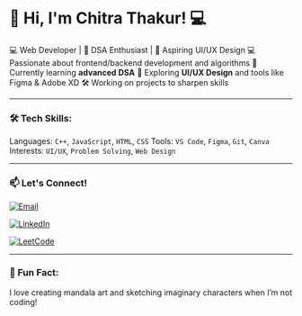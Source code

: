 # 👋 Hi, I'm Chitra Thakur! 💻

💻 Web Developer | 🧠 DSA Enthusiast | 🎨 Aspiring UI/UX Design
💻 Passionate about frontend/backend development and algorithms
🌱 Currently learning **advanced DSA**
🎨 Exploring **UI/UX Design** and tools like Figma & Adobe XD
🛠️ Working on projects to sharpen skills

---

### 🛠️ Tech Skills:
Languages: `C++`, `JavaScript`, `HTML`, `CSS`
Tools: `VS Code`, `Figma`, `Git`, `Canva`
Interests: `UI/UX`, `Problem Solving`, `Web Design`

---

### 📫 Let's Connect!
[![Email](https://img.shields.io/badge/Email-chitrathakur83145@gmail.com-blue?style=flat&logo=gmail)](mailto:chitrathakur83145@gmail.com)

[![LinkedIn](https://img.shields.io/badge/LinkedIn-Connect-blue?style=flat&logo=linkedin)](https://www.linkedin.com/in/chitra-thakur2004/)

[![LeetCode](https://img.shields.io/badge/LeetCode-Profile-orange?style=flat&logo=LeetCode)](https://leetcode.com/u/YPuS8zpo70/)

---

### 🌸 Fun Fact:
I love creating mandala art and sketching imaginary characters when I’m not coding!

